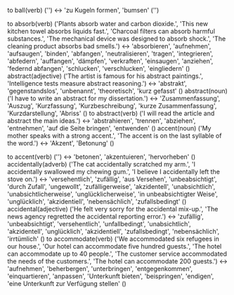 to ball(verb) ('') <-> 'zu Kugeln formen', 'bumsen' ('')
<!--SR:!2024-09-17,4,270!2024-09-16,3,250-->
to absorb(verb) ('Plants absorb water and carbon dioxide.', 'This new kitchen towel absorbs liquids fast.', 'Charcoal filters can absorb harmful substances.', 'The mechanical device was designed to absorb shock.', 'The cleaning product absorbs bad smells.') <-> 'absorbieren', 'aufnehmen', 'aufsaugen', 'binden', 'abfangen', 'neutralisieren', 'tragen', 'integrieren', 'abfedern', 'auffangen', 'dämpfen', 'verkraften', 'einsaugen', 'anziehen', 'federnd abfangen', 'schlucken', 'verschlucken', 'eingliedern' ()
abstract(adjective) ('The artist is famous for his abstract paintings.', 'Intelligence tests measure abstract reasoning.') <-> 'abstrakt', 'gegenstandslos', 'unbenannt', 'theoretisch', 'kurz gefasst' ()
abstract(noun) ('I have to write an abstract for my dissertation.') <-> 'Zusammenfassung', 'Auszug', 'Kurzfassung', 'Kurzbeschreibung', 'kurze Zusammenfassung', 'Kurzdarstellung', 'Abriss' ()
to abstract(verb) ('I will read the article and abstract the main ideas.') <-> 'abstrahieren', 'trennen', 'abziehen', 'entnehmen', 'auf die Seite bringen', 'entwenden' ()
accent(noun) ('My mother speaks with a strong accent.', 'The accent is on the last syllable of the word.') <-> 'Akzent', 'Betonung' ()
<!--SR:!2000-01-01,1,250!2024-09-17,4,272-->
to accent(verb) ('') <-> 'betonen', 'akzentuieren', 'hervorheben' ()
accidentally(adverb) ('The cat accidentally scratched my arm.', 'I accidentally swallowed my chewing gum.', 'I believe I accidentally left the stove on.') <-> 'versehentlich', 'zufällig', 'aus Versehen', 'unbeabsichtigt', 'durch Zufall', 'ungewollt', 'zufälligerweise', 'akzidentell', 'unabsichtlich', 'unabsichtlicherweise', 'unglücklicherweise', 'in unbeabsichtigter Weise', 'unglücklich', 'akzidentiell', 'nebensächlich', 'zufallsbedingt' ()
accidental(adjective) ('He felt very sorry for the accidental mix-up.', 'The news agency regretted the accidental reporting error.') <-> 'zufällig', 'unbeabsichtigt', 'versehentlich', 'unfallbedingt', 'unabsichtlich', 'akzidentell', 'unglücklich', 'akzidentiell', 'zufallsbedingt', 'nebensächlich', 'irrtümlich' ()
to accommodate(verb) ('We accommodated six refugees in our house.', 'Our hotel can accommodate five hundred guests.', 'The hotel can accommodate up to 40 people.', 'The customer service accommodated the needs of the customers.', 'The hotel can accommodate 200 guests.') <-> 'aufnehmen', 'beherbergen', 'unterbringen', 'entgegenkommen', 'einquartieren', 'anpassen', 'Unterkunft bieten', 'beispringen', 'endigen', 'eine Unterkunft zur Verfügung stellen' ()

